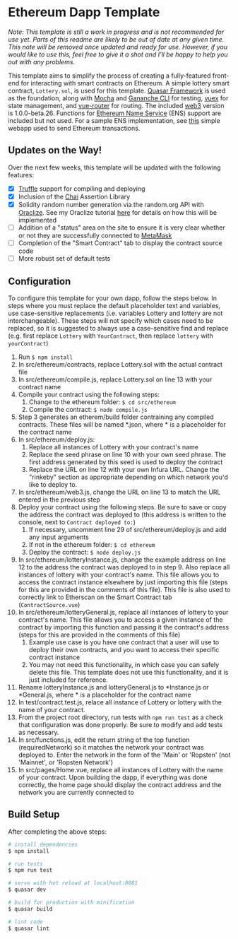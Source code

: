# Ethereum Dapp Template
*Note: This template is still a work in progress and is not recommended for use yet. Parts of this readme are likely to be out of date at any given time. This note will be removed once updated and ready for use. However, if you would like to use this, feel free to give it a shot and I'll be happy to help you out with any problems.*

This template aims to simplify the process of creating a fully-featured front-end for interacting with smart contracts on Ethereum. A simple lottery smart contract, `Lottery.sol`, is used for this template. [Quasar Framework](https://github.com/quasarframework/quasar) is used as the foundation, along with [Mocha](https://github.com/mochajs/mocha) and [Gananche CLI](https://github.com/trufflesuite/ganache-cli) for testing, [vuex](https://github.com/vuejs/vuex) for state management, and [vue-router](https://github.com/vuejs/vue-router) for routing. The included [web3](https://github.com/ethereum/web3.js) version is 1.0.0-beta.26. Functions for [Ethereum Name Service](https://ens.domains/) (ENS) support are included but not used. For a sample ENS implementation, see [this](https://github.com/mds1/send-eth-tx) simple webapp used to send Ethereum transactions.

## Updates on the Way!
Over the next few weeks, this template will be updated with the following features:
* [x] [Truffle](http://truffleframework.com/) support for compiling and deploying
* [x] Inclusion of the [Chai](http://www.chaijs.com/) Assertion Library
* [x] Solidity random number generation via the random.org API with [Oraclize](http://www.oraclize.it/). See my Oraclize tutorial [here](https://medium.com/@msolomon44/using-apis-in-your-ethereum-smart-contract-with-oraclize-95656434292e) for details on how this will be implemented
* [ ] Addition of a "status" area on the site to ensure it is very clear whether or not they are successfully connected to [MetaMask](https://metamask.io/)
* [ ] Completion of the "Smart Contract" tab to display the contract source code
* [ ] More robust set of default tests

## Configuration
To configure this template for your own dapp, follow the steps below. In steps where you must replace the default placeholder text and variables, use case-sensitive replacements (i.e. variables Lottery and lottery are not interchangeable). These steps will not specify which cases need to be replaced, so it is suggested to always use a case-sensitive find and replace (e.g. first replace `Lottery` with `YourContract`, then replace `lottery` with `yourContract`)

1. Run `$ npm install`
2. In src/ethereum/contracts, replace Lottery.sol with the actual contract file
3. In src/ethereum/compile.js, replace Lottery.sol on line 13 with your contract name
4. Compile your contract using the following steps:
    1. Change to the ethereum folder: `$ cd src/ethereum`
    2. Compile the contract: `$ node compile.js`
5. Step 3 generates an etherem/build folder contraining any compiled contracts. These files will be named *.json, where * is a placeholder for the contract name
6. In src/ethereum/deploy.js:
    1. Replace all instances of Lottery with your contract's name
    2. Replace the seed phrase on line 10 with your own seed phrase. The first address generated by this seed is used to deploy the contract
    3. Replace the URL on line 12 with your own Infura URL. Change the "rinkeby" section as appropriate depending on which network you'd like to deploy to.
7. In src/ethereum/web3.js, change the URL on line 13 to match the URL entered in the previous step
8. Deploy your contract using the following steps. Be sure to save or copy the address the contract was deployed to (this address is written to the console, next to `Contract deployed to:`)
    1. If necessary, uncomment line 29 of src/ethereum/deploy.js and add any input arguments
    2. If not in the ethereum folder: `$ cd ethereum`
    2. Deploy the contract: `$ node deploy.js`
9. In src/ethereum/lotteryInstance.js, change the example address on line 12 to the address the contract was deployed to in step 9. Also replace all instances of lottery with your contract's name. This file allows you to access the contract instance elsewhere by just importing this file (steps for this are provided in the comments of this file). This file is also used to correctly link to Etherscan on the Smart Contract tab (`ContractSource.vue`)
10. In src/ethereum/lotteryGeneral.js, replace all instances of lottery to your contract's name. This file allows you to access a given instance of the contract by importing this function and passing it the contract's address (steps for this are provided in the comments of this file)
    1. Example use case is you have one contract that a user will use to deploy their own contracts, and you want to access their specific contract instance
    2. You may not need this functionality, in which case you can safely delete this file. This template does not use this functionality, and it is just included for reference.
11. Rename lotteryInstance.js and lotteryGeneral.js to *Instance.js or *General.js, where * is a placeholder for the contract name
12. In test/contract.test.js, relace all instance of Lottery or lottery with the name of your contract.
13. From the project root directory, run tests with `npm run test` as a check that configuration was done properly. Be sure to modify and add tests as necessary.
14. In src/functions.js, edit the return string of the top function (requiredNetwork) so it matches the network your contract was deployed to. Enter the network in the form of the 'Main' or 'Ropsten' (not 'Mainnet', or 'Ropsten Network')
15. In src/pages/Home.vue, replace all instances of Lottery with the name of your contract. Upon building the dapp, if everything was done correctly, the home page should display the contract address and the network you are currently connected to


## Build Setup
After completing the above steps:
``` bash
# install dependencies
$ npm install

# run tests
$ npm run test

# serve with hot reload at localhost:8081
$ quasar dev

# build for production with minification
$ quasar build

# lint code
$ quasar lint
```
